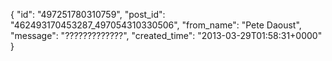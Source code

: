  {
   "id": "497251780310759",
   "post_id": "462493170453287_497054310330506",
   "from_name": "Pete Daoust",
   "message": "?????????????",
   "created_time": "2013-03-29T01:58:31+0000"
 }
